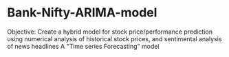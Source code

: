 # Bank-Nifty-ARIMA-model
Objective: Create a hybrid model for stock price/performance
prediction using numerical analysis of historical stock prices, and
sentimental analysis of news headlines
A "Time series Forecasting" model
